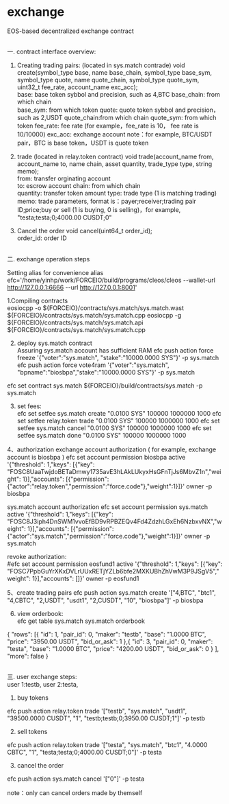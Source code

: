 # exchange
EOS-based decentralized exchange contract<br>

##
一. contract interface overview:
1. Creating trading pairs:  (located in sys.match contrade)
void create(symbol_type base, name base_chain, symbol_type base_sym, symbol_type quote, name quote_chain, symbol_type quote_sym, uint32_t fee_rate, account_name exc_acc);    
base:       base token sybbol and precision, such as 4,BTC
base_chain: from which chain   
base_sym:   from which token
quote:	   quote token sybbol and precision，such as 2,USDT
quote_chain:from which chain
quote_sym:  from which token
fee_rate:   fee rate (for example，fee_rate is 10， fee rate is 10/10000)
exc_acc:    exchange account
note：for example, BTC/USDT pair，BTC is base token，USDT is quote token   

2. trade (located in relay.token contract)
void trade(account_name from, account_name to, name chain, asset quantity, trade_type type, string memo);   
from: 	transfer orginating account    
to:      escrow account
chain: 	from which chain  
quantity: transfer token amount
type:    trade type (1 is matching trading)
memo:    trade parameters, format is：payer;receiver;trading pair ID;price;buy or sell (1 is buying, 0 is selling)，for example, "testa;testa;0;4000.00 CUSDT;0"

3. Cancel the order
void cancel(uint64_t order_id);    
order_id: order ID


##
二. exchange operation steps

Setting alias for convenience
alias efc='/home/yinhp/work/FORCEIO/build/programs/cleos/cleos --wallet-url http://127.0.0.1:6666 --url http://127.0.0.1:8001'

1.Compiling contracts      
eosiocpp -o ${FORCEIO}/contracts/sys.match/sys.match.wast  ${FORCEIO}/contracts/sys.match/sys.match.cpp
eosiocpp -g ${FORCEIO}/contracts/sys.match/sys.match.api  ${FORCEIO}/contracts/sys.match/sys.match.cpp

2. deploy sys.match contract  
Assuring sys.match account has sufficient RAM
efc push action force freeze '{"voter":"sys.match", "stake":"10000.0000 SYS"}' -p sys.match
efc push action force vote4ram '{"voter":"sys.match", "bpname":"biosbpa","stake":"10000.0000 SYS"}' -p sys.match  

efc set contract sys.match ${FORCEIO}/build/contracts/sys.match -p sys.match

3. set fees:  
efc set setfee sys.match create "0.0100 SYS" 100000 1000000 1000
efc set setfee relay.token trade "0.0100 SYS" 100000 1000000 1000
efc set setfee sys.match cancel "0.0100 SYS" 100000 1000000 1000
efc set setfee sys.match done "0.0100 SYS" 100000 1000000 1000

4、authorization 
exchange account authorization ( for example, exchange account is biosbpa )
efc set account permission biosbpa active '{"threshold": 1,"keys": [{"key": "FOSC8UaaTwjdoBETaDmwy1735avE3hLAkLUkyxHsGFnTjJs6MbvZ1n","weight": 1}],"accounts": [{"permission":{"actor":"relay.token","permission":"force.code"},"weight":1}]}' owner -p biosbpa

sys.match account authorization
efc set account permission sys.match active '{"threshold": 1,"keys": [{"key": "FOSC8J3iph4DnSWM1vvoEfBD9vRPBZEQv4Fd4ZdzhLGxEh6NzbxvNX","weight": 1}],"accounts": [{"permission":{"actor":"sys.match","permission":"force.code"},"weight":1}]}' owner -p sys.match

revoke authorization:  
#efc set account permission eosfund1 active '{"threshold": 1,"keys": [{"key": "FOSC7PpbGuYrXKxDVLrUUxRETjYZLb6bfe2MXKUBhZhVwM3P9JSgV5","weight": 1}],"accounts": []}' owner -p eosfund1     

5、create trading pairs
efc push action sys.match create '["4,BTC", "btc1", "4,CBTC", "2,USDT", "usdt1", "2,CUSDT", "10", "biosbpa"]' -p biosbpa

6. view orderbook:     
efc get table sys.match sys.match orderbook       

{
  "rows": [{
      "id": 1,
      "pair_id": 0,
      "maker": "testb",
      "base": "1.0000 BTC",
      "price": "3950.00 USDT",
      "bid_or_ask": 1
    },{
      "id": 3,
      "pair_id": 0,
      "maker": "testa",
      "base": "1.0000 BTC",
      "price": "4200.00 USDT",
      "bid_or_ask": 0
    }
  ],
  "more": false
}


##
三. user exchange steps:  
user 1:testb, user 2:testa, 

1. buy tokens           

efc push action relay.token trade '["testb", "sys.match", "usdt1", "39500.0000 CUSDT", "1", "testb;testb;0;3950.00 CUSDT;1"]' -p testb

2. sell tokens   

efc push action relay.token trade '["testa", "sys.match", "btc1", "4.0000 CBTC", "1", "testa;testa;0;4000.00 CUSDT;0"]' -p testa

3. cancel the order     

efc push action sys.match cancel '["0"]' -p testa

note：only can cancel orders made by themself
